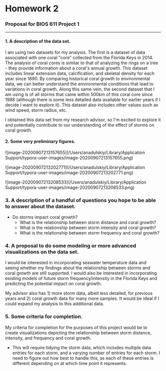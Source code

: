 # Homework 2

### Proposal for BIOS 611 Project 1

______

#### 1. A description of the data set.

I am using two datasets for my analysis. The first is a dataset of data associated with one coral "core" collected from the Florida Keys in 2014. The analysis of coral cores is similar to that of analyzing the rings on a tree - they provide information about a coral's annual growth. This dataset includes linear extension data, calcification, and skeletal density for each year since 1890. By comparing historical coral growth to environmental data, we can better understand the environmental conditions that lead to variations in coral growth. Along this same vein, the second dataset that I am using is of all storms that came within 500km of this coral core since 1988 (although there is some less detailed data available for earlier years if I decide I want to explore it). This dataset also includes other values such as wind speed, storm radius, etc.

I obtained this data set from my research advisor, so I'm excited to explore it and potentially contribute to our understanding of the effect of storms on coral growth.

#### 2. Some very preliminary figures.

![image-20200907213157655](/Users/anadulskiy/Library/Application Support/typora-user-images/image-20200907213157655.png)

![image-20200907213202771](/Users/anadulskiy/Library/Application Support/typora-user-images/image-20200907213202771.png)

![image-20200907213208533](/Users/anadulskiy/Library/Application Support/typora-user-images/image-20200907213208533.png)

### 3. A description of a handful of questions you hope to be able to answer about the dataset.

- Do storms impact coral growth?
  - What is the relationship between storm distance and coral growth?
  - What is the relationship between storm intensity and coral growth?
  - What is the relationship between storm frequency and coral growth?

### 4. A proposal to do some modeling or more advanced visualizations on the data set.

I would be interested in incorporating seawater temperature data and seeing whether my findings about the relationship between storms and coral growth are still supported. I would also be interested in incorporating existing models of future storm frequency/intensity in the Florida Keys and predicting the potential impact on coral growth.

My advisor also has 1) more storm data, albeit less detailed, for previous years and 2) coral growth data for many more samples. It would be ideal if I could expand my analysis to this additional data.

### 5. Some criteria for completion.

My criteria for completion for the purposes of this project would be to create visualizations depicting the relationship between storm distance, intensity, and frequency and coral growth.

- This will require tidying the storm data, which includes multiple data entries for each storm, and a varying number of entries for each storm. I need to figure out how best to handle this, as each of these entries is different depending on at which time point it represents.

